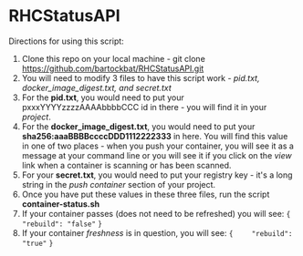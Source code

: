 # RHCStatusAPI
Directions for using this script:

1. Clone this repo on your local machine - git clone https://github.com/bartockbat/RHCStatusAPI.git
2. You will need to modify 3 files to have this script work - *pid.txt, docker_image_digest.txt, and secret.txt*
3. For the **pid.txt**, you would need to put your pxxxYYYYzzzzAAAAbbbbCCC id in there - you will find it in your *project*.
4. For the **docker_image_digest.txt**, you would need to put your **sha256:aaaBBBBccccDDD1112222333** in here. You will find this value in one of two places - when you push your container, you will see it as a message at your command line or you will see it if you click on the *view* link when a container is scanning or has been scanned. 
5. For your **secret.txt**, you would need to put your registry key - it's a long string in the *push container* section of your project.
6. Once you have put these values in these three files, run the script **container-status.sh**
7. If your container passes (does not need to be refreshed) you will see:
``{``
``    "rebuild": "false"``
``}``
8. If your container *freshness* is in question, you will see:
``{``
``    "rebuild": "true"``
``}``


